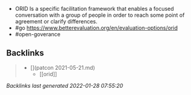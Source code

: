 - ORID Is a specific facilitation framework that enables a focused conversation with a group of people in order to reach some point of agreement or clarify differences.
- #go https://www.betterevaluation.org/en/evaluation-options/orid
- #open-goverance

## Backlinks

> - [](patcon 2021-05-21.md)
>   - [[orid]]

_Backlinks last generated 2022-01-28 07:55:20_
